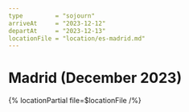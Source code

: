 ```yaml
---
type         = "sojourn"
arriveAt     = "2023-12-12"
departAt     = "2023-12-13"
locationFile = "location/es-madrid.md"
---
```


# Madrid (December 2023)

{% locationPartial file=$locationFile /%} 
